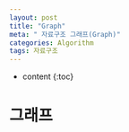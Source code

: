 ```yaml
---
layout: post
title: "Graph"
meta: " 자료구조 그래프(Graph)"
categories: Algorithm
tags: 자료구조
---
```




* content
{:toc}
# 그래프

